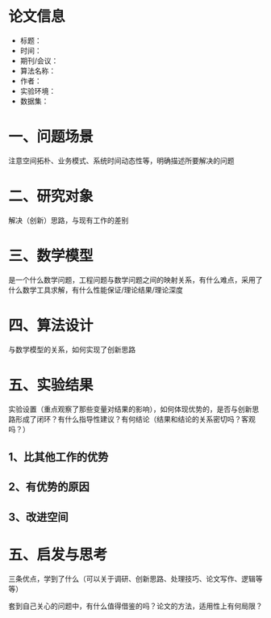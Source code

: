# 论文信息

- 标题：
- 时间：
- 期刊/会议：
- 算法名称：
- 作者：
- 实验环境：
- 数据集：

# 一、问题场景

注意空间拓朴、业务模式、系统时间动态性等，明确描述所要解决的问题

# 二、研究对象

解决（创新）思路，与现有工作的差别

# 三、数学模型

是一个什么数学问题，工程问题与数学问题之间的映射关系，有什么难点，采用了什么数学工具求解，有什么性能保证/理论结果/理论深度

# 四、算法设计

与数学模型的关系，如何实现了创新思路

# 五、实验结果

实验设置（重点观察了那些变量对结果的影响），如何体现优势的，是否与创新思路形成了闭环？有什么指导性建议？有何结论（结果和结论的关系密切吗？客观吗？）

## 1、比其他工作的优势

## 2、有优势的原因

## 3、改进空间

# 五、启发与思考

三条优点，学到了什么（可以关于调研、创新思路、处理技巧、论文写作、逻辑等等）

套到自己关心的问题中，有什么值得借鉴的吗？论文的方法，适用性上有何局限？
